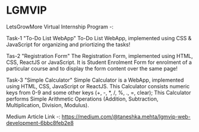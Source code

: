 # LGMVIP
LetsGrowMore Virtual Internship Program -:

Task-1 "To-Do List WebApp"
To-Do List WebApp, implemented using CSS & JavaScript for organizing and priortizing the tasks!

Tas-2 "Registration Form"
The Registration Form, implemented using HTML, CSS, ReactJS or JavaScript. It is Student Enrolment Form for enrolment of a particular course and to display the form content over the same page!

Task-3 "Simple Calculator"
Simple Calculator is a WebApp, implemented using HTML, CSS, JavaScript or ReactJS. This Calculator consists numeric keys from 0-9 and some other keys (+, -, *, /, %, ., =, clear); This Calculator performs Simple Arithmetic Operations (Addition, Subtraction, Multiplication, Division, Modulus).  

Medium Article Link -:
https://medium.com/@taneshka.mehta/lgmvip-web-development-6bbc8feb2e8 
